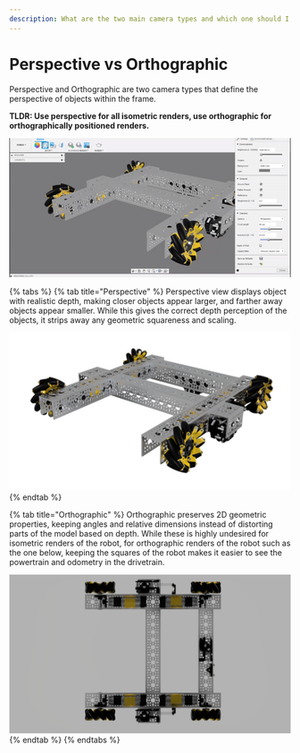 ```yaml
---
description: What are the two main camera types and which one should I use?
---
```


# Perspective vs Orthographic

Perspective and Orthographic are two camera types that define the perspective of objects within the frame.

**TLDR: Use perspective for all isometric renders, use orthographic for orthographically positioned renders.**

![Switching between orthographic and perspective in the scene settings tab](../.gitbook/assets/ee6cdd70304e61dc6e51e359d9f151d9.gif)

{% tabs %}
{% tab title="Perspective" %}
Perspective view displays object with realistic depth, making closer objects appear larger, and farther away objects appear smaller. While this gives the correct depth perception of the objects, it strips away any geometric squareness and scaling.

![A perspective render, scaling objects based on depth](../.gitbook/assets/perspective.png)
{% endtab %}

{% tab title="Orthographic" %}
Orthographic preserves 2D geometric properties, keeping angles and relative dimensions instead of distorting parts of the model based on depth. While these is highly undesired for isometric renders of the robot, for orthographic renders of the robot such as the one below, keeping the squares of the robot makes it easier to see the powertrain and odometry in the drivetrain.

![An orthographic render of the robot, preserving 90 degree angles](../.gitbook/assets/orthographic.png)
{% endtab %}
{% endtabs %}

